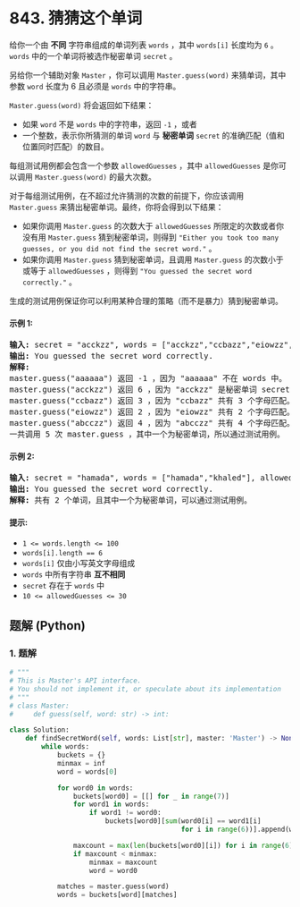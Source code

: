 # 843. 猜猜这个单词
给你一个由 **不同** 字符串组成的单词列表 `words` ，其中 `words[i]` 长度均为 `6` 。`words` 中的一个单词将被选作秘密单词 `secret` 。

另给你一个辅助对象 `Master` ，你可以调用 `Master.guess(word)` 来猜单词，其中参数 `word` 长度为 6 且必须是 `words` 中的字符串。

`Master.guess(word)` 将会返回如下结果：
* 如果 `word` 不是 `words` 中的字符串，返回 `-1` ，或者
* 一个整数，表示你所猜测的单词 `word` 与 **秘密单词** `secret` 的准确匹配（值和位置同时匹配）的数目。

每组测试用例都会包含一个参数 `allowedGuesses` ，其中 `allowedGuesses` 是你可以调用 `Master.guess(word)` 的最大次数。

对于每组测试用例，在不超过允许猜测的次数的前提下，你应该调用 `Master.guess` 来猜出秘密单词。最终，你将会得到以下结果：
* 如果你调用 `Master.guess` 的次数大于 `allowedGuesses` 所限定的次数或者你没有用 `Master.guess` 猜到秘密单词，则得到 `"Either you took too many guesses, or you did not find the secret word."` 。
* 如果你调用 `Master.guess` 猜到秘密单词，且调用 `Master.guess` 的次数小于或等于 `allowedGuesses` ，则得到 `"You guessed the secret word correctly."` 。

生成的测试用例保证你可以利用某种合理的策略（而不是暴力）猜到秘密单词。

#### 示例 1:
<pre>
<strong>输入:</strong> secret = "acckzz", words = ["acckzz","ccbazz","eiowzz","abcczz"], allowedGuesses = 10
<strong>输出:</strong> You guessed the secret word correctly.
<strong>解释:</strong>
master.guess("aaaaaa") 返回 -1 ，因为 "aaaaaa" 不在 words 中。
master.guess("acckzz") 返回 6 ，因为 "acckzz" 是秘密单词 secret ，共有 6 个字母匹配。
master.guess("ccbazz") 返回 3 ，因为 "ccbazz" 共有 3 个字母匹配。
master.guess("eiowzz") 返回 2 ，因为 "eiowzz" 共有 2 个字母匹配。
master.guess("abcczz") 返回 4 ，因为 "abcczz" 共有 4 个字母匹配。
一共调用 5 次 master.guess ，其中一个为秘密单词，所以通过测试用例。
</pre>

#### 示例 2:
<pre>
<strong>输入:</strong> secret = "hamada", words = ["hamada","khaled"], allowedGuesses = 10
<strong>输出:</strong> You guessed the secret word correctly.
<strong>解释:</strong> 共有 2 个单词，且其中一个为秘密单词，可以通过测试用例。
</pre>

#### 提示:
* `1 <= words.length <= 100`
* `words[i].length == 6`
* `words[i]` 仅由小写英文字母组成
* `words` 中所有字符串 **互不相同**
* `secret` 存在于 `words` 中
* `10 <= allowedGuesses <= 30`

## 题解 (Python)

### 1. 题解
```Python
# """
# This is Master's API interface.
# You should not implement it, or speculate about its implementation
# """
# class Master:
#     def guess(self, word: str) -> int:

class Solution:
    def findSecretWord(self, words: List[str], master: 'Master') -> None:
        while words:
            buckets = {}
            minmax = inf
            word = words[0]

            for word0 in words:
                buckets[word0] = [[] for _ in range(7)]
                for word1 in words:
                    if word1 != word0:
                        buckets[word0][sum(word0[i] == word1[i]
                                           for i in range(6))].append(word1)

                maxcount = max(len(buckets[word0][i]) for i in range(6))
                if maxcount < minmax:
                    minmax = maxcount
                    word = word0

            matches = master.guess(word)
            words = buckets[word][matches]
```
